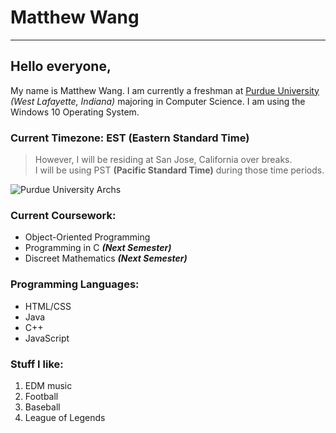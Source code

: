 # Matthew Wang
---
## Hello everyone, 

My name is Matthew Wang. I am currently a freshman at [Purdue University](https://www.purdue.edu/) *(West Lafayette, Indiana)* majoring in Computer Science. I am using the Windows 10 Operating System.

### Current Timezone: EST (Eastern Standard Time)
>However, I will be residing at San Jose, California over breaks.  
I will be using PST **(Pacific Standard Time)** during those time periods.

![Purdue University Archs](https://upload.wikimedia.org/wikipedia/commons/f/fa/Purdue_University%2C_West_Lafayette%2C_Indiana%2C_Estados_Unidos%2C_2012-10-15%2C_DD_23.jpg)

### Current Coursework:
* Object-Oriented Programming
* Programming in C **_(Next Semester)_**
* Discreet Mathematics **_(Next Semester)_**

### Programming Languages:
* HTML/CSS
* Java
* C++
* JavaScript

### Stuff I like:
1. EDM music
2. Football
3. Baseball
4. League of Legends



